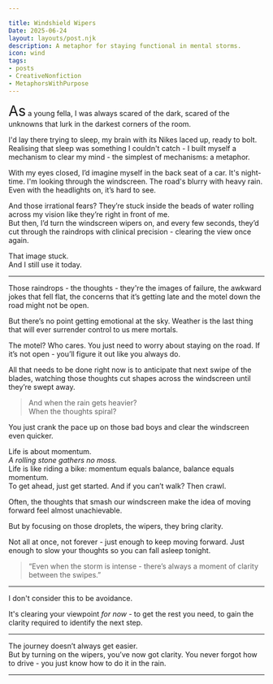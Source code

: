 ```yaml
---

title: Windshield Wipers 
Date: 2025-06-24  
layout: layouts/post.njk  
description: A metaphor for staying functional in mental storms.  
icon: wind  
tags:
- posts
- CreativeNonfiction
- MetaphorsWithPurpose
---
```

<span style="font-size:2em; text-weight:strong">As</span> a young fella, I was always scared of the dark, scared of the unknowns that lurk in the darkest corners of the room.

I'd lay there trying to sleep, my brain with its Nikes laced up, ready to bolt. Realising that sleep was something I couldn't catch - I built myself a mechanism to clear my mind - the simplest of mechanisms: a metaphor.

With my eyes closed, I’d imagine myself in the back seat of a car. It's night-time. I'm looking through the windscreen. The road's blurry with heavy rain. Even with the headlights on, it’s hard to see.

And those irrational fears? They’re stuck inside the beads of water rolling across my vision like they’re right in front of me.  
But then, I’d turn the windscreen wipers on, and every few seconds, they’d cut through the raindrops with clinical precision - clearing the view once again.

That image stuck.  
And I still use it today.

---

Those raindrops - the thoughts - they're the images of failure, the awkward jokes that fell flat, the concerns that it’s getting late and the motel down the road might not be open.

But there’s no point getting emotional at the sky. Weather is the last thing that will ever surrender control to us mere mortals.

The motel? Who cares. You just need to worry about staying on the road. If it’s not open - you’ll figure it out like you always do.

All that needs to be done right now is to anticipate that next swipe of the blades, watching those thoughts cut shapes across the windscreen until they’re swept away.

> And when the rain gets heavier?  
> When the thoughts spiral?

You just crank the pace up on those bad boys and clear the windscreen even quicker.

Life is about momentum.  
_A rolling stone gathers no moss._  
Life is like riding a bike: momentum equals balance, balance equals momentum.  
To get ahead, just get started. And if you can’t walk? Then crawl.

Often, the thoughts that smash our windscreen make the idea of moving forward feel almost unachievable.

But by focusing on those droplets, the wipers, they bring clarity.

Not all at once, not forever - just enough to keep moving forward. Just enough to slow your thoughts so you can fall asleep tonight.

> “Even when the storm is intense - there’s always a moment of clarity between the swipes.”

---

I don't consider this to be avoidance.

It's clearing your viewpoint _for now_ - to get the rest you need, to gain the clarity required to identify the next step.

---

The journey doesn’t always get easier.  
But by turning on the wipers, you’ve now got clarity. You never forgot how to drive - you just know how to do it in the rain.

---
